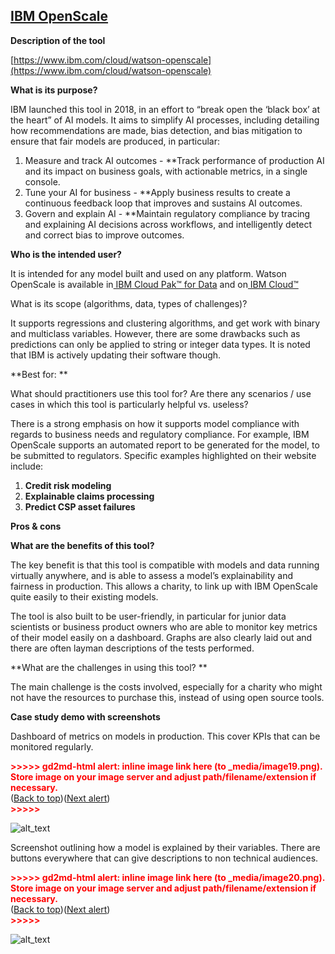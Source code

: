 ## [IBM OpenScale](https://www.ibm.com/watson/explainable-ai?mhsrc=ibmsearch_a&mhq=explainable%20ai)

**Description of the tool**

[https://www.ibm.com/cloud/watson-openscale](https://www.ibm.com/cloud/watson-openscale)

**What is its purpose?**

IBM launched this tool in 2018, in an effort to “break open the ‘black box’ at the heart” of AI models. It aims to simplify AI processes, including detailing how recommendations are made, bias detection, and bias mitigation to ensure that fair models are produced, in particular:

1. Measure and track AI outcomes - \*\*Track performance of production AI and its impact on business goals, with actionable metrics, in a single console.
2. Tune your AI for business - \*\*Apply business results to create a continuous feedback loop that improves and sustains AI outcomes.
3. Govern and explain AI - \*\*Maintain regulatory compliance by tracing and explaining AI decisions across workflows, and intelligently detect and correct bias to improve outcomes.

**Who is the intended user?**

It is intended for any model built and used on any platform. Watson OpenScale is available in[ IBM Cloud Pak™ for Data](https://www.ibm.com/products/cloud-pak-for-data) and on[ IBM Cloud™](https://cloud.ibm.com/registration?target=/catalog/services/watson-openscale)

What is its scope (algorithms, data, types of challenges)?

It supports regressions and clustering algorithms, and get work with binary and multiclass variables. However, there are some drawbacks such as predictions can only be applied to string or integer data types. It is noted that IBM is actively updating their software though.

**Best for: **

What should practitioners use this tool for? Are there any scenarios / use cases in which this tool is particularly helpful vs. useless?

There is a strong emphasis on how it supports model compliance with regards to business needs and regulatory compliance. For example, IBM OpenScale supports an automated report to be generated for the model, to be submitted to regulators. Specific examples highlighted on their website include:

1. **Credit risk modeling**
2. **Explainable claims processing**
3. **Predict CSP asset failures**

**Pros & cons**

**What are the benefits of this tool?**

The key benefit is that this tool is compatible with models and data running virtually anywhere, and is able to assess a model’s explainability and fairness in production. This allows a charity, to link up with IBM OpenScale quite easily to their existing models.

The tool is also built to be user-friendly, in particular for junior data scientists or business product owners who are able to monitor key metrics of their model easily on a dashboard. Graphs are also clearly laid out and there are often layman descriptions of the tests performed.

**What are the challenges in using this tool? **

The main challenge is the costs involved, especially for a charity who might not have the resources to purchase this, instead of using open source tools.

**Case study demo with screenshots**

Dashboard of metrics on models in production. This cover KPIs that can be monitored regularly.

<p id="gdcalert19" ><span style="color: red; font-weight: bold">>>>>>  gd2md-html alert: inline image link here (to _media/image19.png). Store image on your image server and adjust path/filename/extension if necessary. </span><br>(<a href="#">Back to top</a>)(<a href="#gdcalert20">Next alert</a>)<br><span style="color: red; font-weight: bold">>>>>> </span></p>

![alt_text](_media/image19.png "image_tooltip")

Screenshot outlining how a model is explained by their variables. There are buttons everywhere that can give descriptions to non technical audiences.

<p id="gdcalert20" ><span style="color: red; font-weight: bold">>>>>>  gd2md-html alert: inline image link here (to _media/image20.png). Store image on your image server and adjust path/filename/extension if necessary. </span><br>(<a href="#">Back to top</a>)(<a href="#gdcalert21">Next alert</a>)<br><span style="color: red; font-weight: bold">>>>>> </span></p>

![alt_text](_media/image20.png "image_tooltip")
